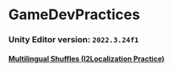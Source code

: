 # GameDevPractices

### Unity Editor version: `2022.3.24f1` 

#### [Multilingual Shuffles (I2Localization Practice)]()